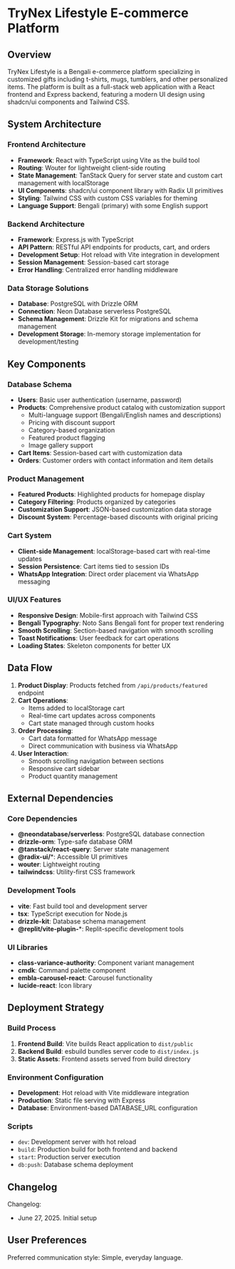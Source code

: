 # TryNex Lifestyle E-commerce Platform

## Overview

TryNex Lifestyle is a Bengali e-commerce platform specializing in customized gifts including t-shirts, mugs, tumblers, and other personalized items. The platform is built as a full-stack web application with a React frontend and Express backend, featuring a modern UI design using shadcn/ui components and Tailwind CSS.

## System Architecture

### Frontend Architecture
- **Framework**: React with TypeScript using Vite as the build tool
- **Routing**: Wouter for lightweight client-side routing
- **State Management**: TanStack Query for server state and custom cart management with localStorage
- **UI Components**: shadcn/ui component library with Radix UI primitives
- **Styling**: Tailwind CSS with custom CSS variables for theming
- **Language Support**: Bengali (primary) with some English support

### Backend Architecture
- **Framework**: Express.js with TypeScript
- **API Pattern**: RESTful API endpoints for products, cart, and orders
- **Development Setup**: Hot reload with Vite integration in development
- **Session Management**: Session-based cart storage
- **Error Handling**: Centralized error handling middleware

### Data Storage Solutions
- **Database**: PostgreSQL with Drizzle ORM
- **Connection**: Neon Database serverless PostgreSQL
- **Schema Management**: Drizzle Kit for migrations and schema management
- **Development Storage**: In-memory storage implementation for development/testing

## Key Components

### Database Schema
- **Users**: Basic user authentication (username, password)
- **Products**: Comprehensive product catalog with customization support
  - Multi-language support (Bengali/English names and descriptions)
  - Pricing with discount support
  - Category-based organization
  - Featured product flagging
  - Image gallery support
- **Cart Items**: Session-based cart with customization data
- **Orders**: Customer orders with contact information and item details

### Product Management
- **Featured Products**: Highlighted products for homepage display
- **Category Filtering**: Products organized by categories
- **Customization Support**: JSON-based customization data storage
- **Discount System**: Percentage-based discounts with original pricing

### Cart System
- **Client-side Management**: localStorage-based cart with real-time updates
- **Session Persistence**: Cart items tied to session IDs
- **WhatsApp Integration**: Direct order placement via WhatsApp messaging

### UI/UX Features
- **Responsive Design**: Mobile-first approach with Tailwind CSS
- **Bengali Typography**: Noto Sans Bengali font for proper text rendering
- **Smooth Scrolling**: Section-based navigation with smooth scrolling
- **Toast Notifications**: User feedback for cart operations
- **Loading States**: Skeleton components for better UX

## Data Flow

1. **Product Display**: Products fetched from `/api/products/featured` endpoint
2. **Cart Operations**: 
   - Items added to localStorage cart
   - Real-time cart updates across components
   - Cart state managed through custom hooks
3. **Order Processing**: 
   - Cart data formatted for WhatsApp message
   - Direct communication with business via WhatsApp
4. **User Interaction**:
   - Smooth scrolling navigation between sections
   - Responsive cart sidebar
   - Product quantity management

## External Dependencies

### Core Dependencies
- **@neondatabase/serverless**: PostgreSQL database connection
- **drizzle-orm**: Type-safe database ORM
- **@tanstack/react-query**: Server state management
- **@radix-ui/***: Accessible UI primitives
- **wouter**: Lightweight routing
- **tailwindcss**: Utility-first CSS framework

### Development Tools
- **vite**: Fast build tool and development server
- **tsx**: TypeScript execution for Node.js
- **drizzle-kit**: Database schema management
- **@replit/vite-plugin-***: Replit-specific development tools

### UI Libraries
- **class-variance-authority**: Component variant management
- **cmdk**: Command palette component
- **embla-carousel-react**: Carousel functionality
- **lucide-react**: Icon library

## Deployment Strategy

### Build Process
1. **Frontend Build**: Vite builds React application to `dist/public`
2. **Backend Build**: esbuild bundles server code to `dist/index.js`
3. **Static Assets**: Frontend assets served from build directory

### Environment Configuration
- **Development**: Hot reload with Vite middleware integration
- **Production**: Static file serving with Express
- **Database**: Environment-based DATABASE_URL configuration

### Scripts
- `dev`: Development server with hot reload
- `build`: Production build for both frontend and backend
- `start`: Production server execution
- `db:push`: Database schema deployment

## Changelog

Changelog:
- June 27, 2025. Initial setup

## User Preferences

Preferred communication style: Simple, everyday language.